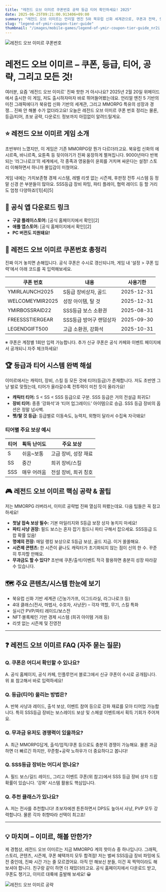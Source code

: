 ```yaml
---
title: "레전드 오브 이미르 쿠폰번호 공략 등급 티어 확인하세요! 2025"
date: 2025-06-25T09:21:00.913406+09:00
summary: "레전드 오브 이미르는 언리얼 엔진 5와 북유럽 신화 세계관으로, 쿠폰과 전략, SSS등급까지 풍부한 재미를 제공하는 가치보존형 MMORPG입니다."
slug: "legend-of-ymir-coupon-tier-guide"
thumbnail: "/images/mobile-games/legend-of-ymir-coupon-tier-guide_nr2i.jpg"
---
```


![레전드 오브 이미르 쿠폰번호](/images/mobile-games/legend-of-ymir-coupon-tier-guide_1_skd4.jpg)

# 레전드 오브 이미르 – 쿠폰, 등급, 티어, 공략, 그리고 모든 것!

여러분, 요즘 '레전드 오브 이미르' 진짜 핫한 거 아시나요? 2025년 2월 20일 위메이드에서 출시한 이 게임, 저도 출시하자마자 바로 뛰어들어봤는데요. 언리얼 엔진 5 기반의 미친 그래픽에다가 북유럽 신화 기반의 세계관, 그리고 MMORPG 특유의 성장과 경쟁… 진짜 안 해볼 수가 없더라고요! 오늘은 레전드 오브 이미르 쿠폰 번호 정리는 물론, 등급/티어, 초보 공략, 다운로드 정보까지 아낌없이 알려드릴게요.

## ⭐ 레전드 오브 이미르 게임 소개

초반부터 느꼈지만, 이 게임은 기존 MMORPG랑 뭔가 다르더라고요. 북유럽 신화의 에시르족, 바니르족, 요툰족 등 뒷이야기가 진짜 웅장하게 펼쳐집니다. 9000년마다 반복되는 ‘라그나로크’의 세계에서, 각 종족과 영웅들이 윤회를 거치며 싸운다는 설정! 스토리 이해하면서 하니까 몰입감이 미쳤어요.

게임 내에는 가치보존형 경제 시스템, 레벨 리셋 없는 시즌제, 후판정 전투 시스템 등 정말 신경 쓴 부분들이 많아요. SSS등급 장비 파밍, 파티 플레이, 협력 레이드 등 할 거리도 엄청 다양하죠![1][4][5]

## 📱 공식 앱 다운로드 링크

- **구글 플레이스토어:** [공식 홈페이지에서 확인][2]
- **애플 앱스토어:** [공식 홈페이지에서 확인][2]
- **PC 버전도 지원돼요!**

## 🎁 레전드 오브 이미르 쿠폰번호 총정리

진짜 이거 놓치면 손해입니다. 공식 쿠폰은 수시로 갱신되니까, 게임 내 ‘설정 > 쿠폰 입력’에서 아래 코드를 꼭 입력해보세요.

| 쿠폰 번호           | 내용                     | 사용기한           |
|--------------------|-------------------------|--------------------|
| YMIRLAUNCH2025     | S등급 장비상자, 골드     | 2025-12-31         |
| WELCOMEYMIR2025    | 성장 아이템, 탈 것       | 2025-12-31         |
| YMIRBOSSRAID22     | SSS등급 보스 소환권      | 2025-08-31         |
| FREESSSTIERGEAR    | SSS등급 방어구 랜덤상자 | 2025-09-30         |
| LEGENDGIFT500      | 고급 소환권, 강화석      | 2025-10-31         |

※ 쿠폰은 계정별 1회만 입력 가능합니다. 추가 신규 쿠폰은 공식 카페와 이벤트 페이지에서 공개되니 자주 체크하세요!

## 🏆 등급과 티어 시스템 완벽 해설

이미르에서는 캐릭터, 장비, 스킬 등 모든 것에 티어(등급)가 존재합니다. 저도 초반엔 그냥 발로 맞췄는데, 티어가 올라갈수록 전투력이 미친 듯이 올라가요!

- **캐릭터 티어:** S < SS < SSS 등급으로 구분. SSS 등급은 거의 전설급 희귀도!
- **장비 티어:** 종종 ‘강화석’과 ‘티어 업그레이드’ 아이템으로 승급. SSS 등급 장비의 옵션은 정말 넘사벽.
- **펫/탈 것 등급:** 등급별로 이동속도, 능력치, 외형이 달라서 수집욕 자극돼요!

### 티어별 주요 보상 예시

| 티어   | 획득 난이도    | 주요 보상                |
|--------|---------------|--------------------------|
| S      | 쉬움~보통     | 고급 장비, 성장 재료     |
| SS     | 중간          | 희귀 장비/스킬           |
| SSS    | 매우 어려움   | 전설 장비, 희귀 칭호     |

## 🎮 레전드 오브 이미르 핵심 공략 & 꿀팁

저는 MMORPG 러버라서, 이미르 공략법 진짜 열심히 파봤는데요. 다음 팁들은 꼭 참고하세요!

- **첫날 접속 보상 필수:** 기본 마일리지와 S등급 보장 상자 놓치지 마세요!
- **파티 사냥 권장:** 필드 보스는 혼자 잡기 힘드니 파티 구해서 잡으세요. SSS등급 드랍 확률 있음!
- **명예의 전장:** 매일 랭킹 보상으로 S등급 보상, 골드 지급. 이거 쏠쏠해요.
- **시즌제 콘텐츠:** 한 시즌이 끝나도 캐릭터가 초기화되지 않는 점이 신의 한 수. 꾸준히 투자할 만해요.
- **무과금도 할 수 있다?** 초반에 쿠폰/출석/이벤트 적극 활용하면 충분히 성장 따라갈 수 있습니다.

## 🗺️ 주요 콘텐츠/시스템 한눈에 보기

- 북유럽 신화 기반 세계관 (긴눙가가프, 이그드라실, 라그나로크 등)
- 4대 클래스(전사, 마법사, 수호자, 사냥꾼) – 각자 역할, 무기, 스킬 특화
- 실시간 PVP/파티 레이드/보스전
- NFT·블록체인 기반 경제 시스템 (희귀 아이템 거래 등)
- 리셋 없는 시즌제 및 진영전

---

## ❓ 레전드 오브 이미르 FAQ (자주 묻는 질문)

### Q. 쿠폰은 어디서 확인할 수 있나요?
A. 공식 홈페이지, 공식 카페, 인플루언서 블로그에서 신규 쿠폰이 수시로 공개됩니다. 위 표 참고해서 바로 입력하세요!

### Q. 등급(티어) 올리는 방법은?
A. 반복 사냥과 레이드, 출석 보상, 이벤트 참여 등으로 강화 재료를 모아 티어업 가능합니다. 특히 SSS등급 장비는 보스레이드 보상 및 스페셜 이벤트에서 획득 기회가 주어져요.

### Q. 무과금 유저도 경쟁력이 있을까요?
A. 최근 MMORPG답게, 출석/업적/쿠폰 등으로도 충분히 경쟁이 가능해요. 물론 과금하면 더 빠르긴 하지만, 꾸준함+공략 노하우가 더 중요하다고 봅니다!

### Q. SSS등급 장비는 어디서 얻나요?
A. 필드 보스/길드 레이드, 그리고 이벤트 쿠폰(위 참고)에서 SSS 등급 장비 상자 드랍 확률이 있습니다. ‘강화’ 시스템 활용도 핵심입니다.

### Q. 추천 클래스가 있나요?
A. 저는 전사를 추천합니다! 초보자에겐 튼튼하면서 DPS도 높아서 사냥, PVP 모두 강력합니다. 물론 각자 취향따라 선택이 최고죠!

---

## 💡 마치며 – 이미르, 해볼 만한가?

제 경험상, 레전드 오브 이미르는 지금 MMORPG 계의 핫이슈 중 하나입니다. 그래픽, 스토리, 콘텐츠, 시즌제, 쿠폰 혜택까지 모두 합격점! 저는 벌써 SSS등급 장비 파밍에 도전 중인데, 진짜 시간 가는 줄 모르겠어요. 아직 안 해보신 분들, 이건 꼭 찍먹이라도 해보셔야 합니다. 친구랑 같이 하면 더 재밌더라고요. 공식 홈페이지에서 다운로드 받고, 쿠폰도 챙기고, 이미르 대륙에 출발해 보세요! 😀

![레전드 오브 이미르 공략](/images/mobile-games/legend-of-ymir-coupon-tier-guide_2_8135.jpg)
